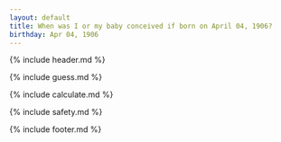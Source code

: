 ```yaml
---
layout: default
title: When was I or my baby conceived if born on April 04, 1906?
birthday: Apr 04, 1906
---
```


{% include header.md %}

{% include guess.md %}

{% include calculate.md %}

{% include safety.md %}

{% include footer.md %}



